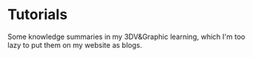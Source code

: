 # Tutorials
Some knowledge summaries in my 3DV&amp;Graphic learning, which I'm too lazy to put them on my website as blogs.
